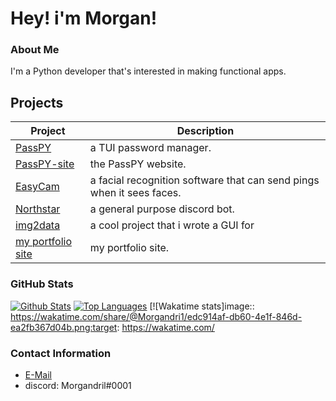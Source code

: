 # Hey! i'm Morgan!

### About Me
I'm a Python developer that's interested in making functional apps.

## Projects
| Project                                                     | Description                                                                    |
|-------------------------------------------------------------|--------------------------------------------------------------------------------|
| [PassPY](https://github.com/PassPY-co/PassPY-main)          | a TUI password manager.                                                        |
| [PassPY-site](https://github.com/Morgandri1/passPy)         | the PassPY website.                                                            |
| [EasyCam](https://github.com/Morgandri1/EasyCam)            | a facial recognition software that can send pings when it sees faces.          |
| [Northstar](https://github.com/Morgandri1/northstar-bot)    | a general purpose discord bot.                                                 |
| [img2data](https://github.com/ArisuUwU/Data2PNG)            | a cool project that i wrote a GUI for                                          |
| [my portfolio site](https://github.com/Morgandri1/portfolio)| my portfolio site.                                                             |

### GitHub Stats

[![Github Stats](https://github-readme-stats.vercel.app/api?username=Morgandri1&show_icons=true&count_private=true&theme=dark)](https://github.com/Morgandri1)
[![Top Languages](https://github-readme-stats.vercel.app/api/top-langs/?username=Morgandri1&layout=compact&langs_count=6&hide=assembly&theme=dark)](https://github.com/Morgandri1)
[![Wakatime stats]image:: https://wakatime.com/share/@Morgandri1/edc914af-db60-4e1f-846d-ea2fb367d04b.png:target: https://wakatime.com/

### Contact Information
- [E-Mail](mailto:morgandri123@gmail.com)
- discord: Morgandril#0001
